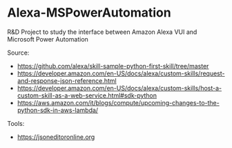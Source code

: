 # Alexa-MSPowerAutomation
R&D Project to study the interface between Amazon Alexa VUI and Microsoft Power Automation

Source:
- https://github.com/alexa/skill-sample-python-first-skill/tree/master
- https://developer.amazon.com/en-US/docs/alexa/custom-skills/request-and-response-json-reference.html
- https://developer.amazon.com/en-US/docs/alexa/custom-skills/host-a-custom-skill-as-a-web-service.html#sdk-python
- https://aws.amazon.com/it/blogs/compute/upcoming-changes-to-the-python-sdk-in-aws-lambda/

Tools:
- https://jsoneditoronline.org
